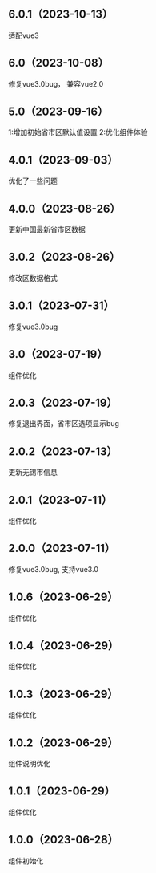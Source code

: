 ## 6.0.1（2023-10-13）
适配vue3
## 6.0（2023-10-08）
修复vue3.0bug， 兼容vue2.0
## 5.0（2023-09-16）
1:增加初始省市区默认值设置 2:优化组件体验
## 4.0.1（2023-09-03）
优化了一些问题
## 4.0.0（2023-08-26）
更新中国最新省市区数据
## 3.0.2（2023-08-26）
修改区数据格式
## 3.0.1（2023-07-31）
 修复vue3.0bug
## 3.0（2023-07-19）
组件优化
## 2.0.3（2023-07-19）
修复退出界面，省市区选项显示bug
## 2.0.2（2023-07-13）
更新无锡市信息
## 2.0.1（2023-07-11）
组件优化
## 2.0.0（2023-07-11）
修复vue3.0bug, 支持vue3.0
## 1.0.6（2023-06-29）
组件优化
## 1.0.4（2023-06-29）
组件优化
## 1.0.3（2023-06-29）
组件优化
## 1.0.2（2023-06-29）
组件说明优化
## 1.0.1（2023-06-29）
组件优化
## 1.0.0（2023-06-28）
组件初始化
